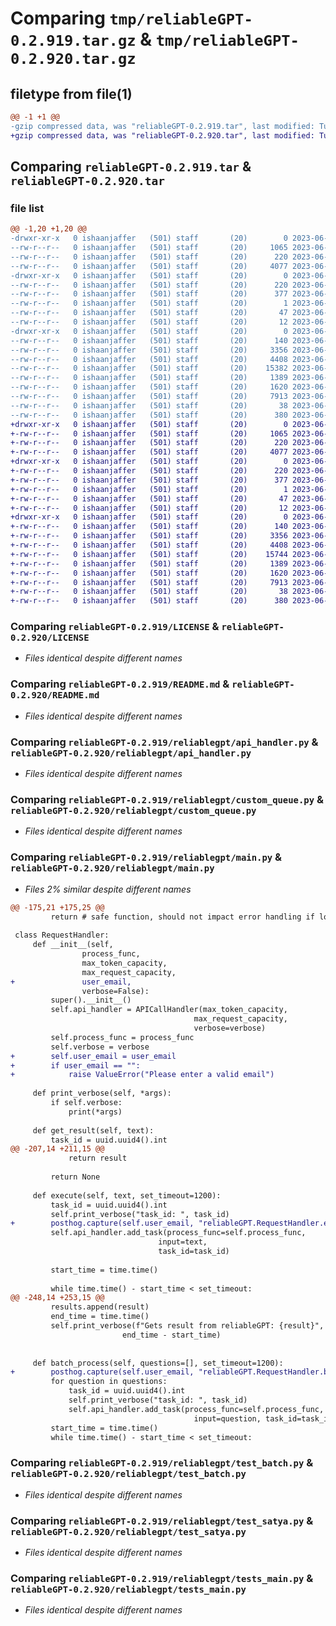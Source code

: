 # Comparing `tmp/reliableGPT-0.2.919.tar.gz` & `tmp/reliableGPT-0.2.920.tar.gz`

## filetype from file(1)

```diff
@@ -1 +1 @@
-gzip compressed data, was "reliableGPT-0.2.919.tar", last modified: Tue Jun 27 00:58:21 2023, max compression
+gzip compressed data, was "reliableGPT-0.2.920.tar", last modified: Tue Jun 27 01:28:03 2023, max compression
```

## Comparing `reliableGPT-0.2.919.tar` & `reliableGPT-0.2.920.tar`

### file list

```diff
@@ -1,20 +1,20 @@
-drwxr-xr-x   0 ishaanjaffer   (501) staff       (20)        0 2023-06-27 00:58:21.251277 reliableGPT-0.2.919/
--rw-r--r--   0 ishaanjaffer   (501) staff       (20)     1065 2023-06-20 20:42:37.000000 reliableGPT-0.2.919/LICENSE
--rw-r--r--   0 ishaanjaffer   (501) staff       (20)      220 2023-06-27 00:58:21.251177 reliableGPT-0.2.919/PKG-INFO
--rw-r--r--   0 ishaanjaffer   (501) staff       (20)     4077 2023-06-22 19:05:34.000000 reliableGPT-0.2.919/README.md
-drwxr-xr-x   0 ishaanjaffer   (501) staff       (20)        0 2023-06-27 00:58:21.250046 reliableGPT-0.2.919/reliableGPT.egg-info/
--rw-r--r--   0 ishaanjaffer   (501) staff       (20)      220 2023-06-27 00:58:21.000000 reliableGPT-0.2.919/reliableGPT.egg-info/PKG-INFO
--rw-r--r--   0 ishaanjaffer   (501) staff       (20)      377 2023-06-27 00:58:21.000000 reliableGPT-0.2.919/reliableGPT.egg-info/SOURCES.txt
--rw-r--r--   0 ishaanjaffer   (501) staff       (20)        1 2023-06-27 00:58:21.000000 reliableGPT-0.2.919/reliableGPT.egg-info/dependency_links.txt
--rw-r--r--   0 ishaanjaffer   (501) staff       (20)       47 2023-06-27 00:58:21.000000 reliableGPT-0.2.919/reliableGPT.egg-info/requires.txt
--rw-r--r--   0 ishaanjaffer   (501) staff       (20)       12 2023-06-27 00:58:21.000000 reliableGPT-0.2.919/reliableGPT.egg-info/top_level.txt
-drwxr-xr-x   0 ishaanjaffer   (501) staff       (20)        0 2023-06-27 00:58:21.250942 reliableGPT-0.2.919/reliablegpt/
--rw-r--r--   0 ishaanjaffer   (501) staff       (20)      140 2023-06-26 23:38:53.000000 reliableGPT-0.2.919/reliablegpt/__init__.py
--rw-r--r--   0 ishaanjaffer   (501) staff       (20)     3356 2023-06-27 00:43:56.000000 reliableGPT-0.2.919/reliablegpt/api_handler.py
--rw-r--r--   0 ishaanjaffer   (501) staff       (20)     4408 2023-06-26 23:38:53.000000 reliableGPT-0.2.919/reliablegpt/custom_queue.py
--rw-r--r--   0 ishaanjaffer   (501) staff       (20)    15382 2023-06-27 00:58:06.000000 reliableGPT-0.2.919/reliablegpt/main.py
--rw-r--r--   0 ishaanjaffer   (501) staff       (20)     1389 2023-06-27 00:54:41.000000 reliableGPT-0.2.919/reliablegpt/test_batch.py
--rw-r--r--   0 ishaanjaffer   (501) staff       (20)     1620 2023-06-27 00:56:36.000000 reliableGPT-0.2.919/reliablegpt/test_satya.py
--rw-r--r--   0 ishaanjaffer   (501) staff       (20)     7913 2023-06-26 21:45:29.000000 reliableGPT-0.2.919/reliablegpt/tests_main.py
--rw-r--r--   0 ishaanjaffer   (501) staff       (20)       38 2023-06-27 00:58:21.251315 reliableGPT-0.2.919/setup.cfg
--rw-r--r--   0 ishaanjaffer   (501) staff       (20)      380 2023-06-27 00:58:09.000000 reliableGPT-0.2.919/setup.py
+drwxr-xr-x   0 ishaanjaffer   (501) staff       (20)        0 2023-06-27 01:28:03.412867 reliableGPT-0.2.920/
+-rw-r--r--   0 ishaanjaffer   (501) staff       (20)     1065 2023-06-20 20:42:37.000000 reliableGPT-0.2.920/LICENSE
+-rw-r--r--   0 ishaanjaffer   (501) staff       (20)      220 2023-06-27 01:28:03.412768 reliableGPT-0.2.920/PKG-INFO
+-rw-r--r--   0 ishaanjaffer   (501) staff       (20)     4077 2023-06-22 19:05:34.000000 reliableGPT-0.2.920/README.md
+drwxr-xr-x   0 ishaanjaffer   (501) staff       (20)        0 2023-06-27 01:28:03.411188 reliableGPT-0.2.920/reliableGPT.egg-info/
+-rw-r--r--   0 ishaanjaffer   (501) staff       (20)      220 2023-06-27 01:28:03.000000 reliableGPT-0.2.920/reliableGPT.egg-info/PKG-INFO
+-rw-r--r--   0 ishaanjaffer   (501) staff       (20)      377 2023-06-27 01:28:03.000000 reliableGPT-0.2.920/reliableGPT.egg-info/SOURCES.txt
+-rw-r--r--   0 ishaanjaffer   (501) staff       (20)        1 2023-06-27 01:28:03.000000 reliableGPT-0.2.920/reliableGPT.egg-info/dependency_links.txt
+-rw-r--r--   0 ishaanjaffer   (501) staff       (20)       47 2023-06-27 01:28:03.000000 reliableGPT-0.2.920/reliableGPT.egg-info/requires.txt
+-rw-r--r--   0 ishaanjaffer   (501) staff       (20)       12 2023-06-27 01:28:03.000000 reliableGPT-0.2.920/reliableGPT.egg-info/top_level.txt
+drwxr-xr-x   0 ishaanjaffer   (501) staff       (20)        0 2023-06-27 01:28:03.412418 reliableGPT-0.2.920/reliablegpt/
+-rw-r--r--   0 ishaanjaffer   (501) staff       (20)      140 2023-06-26 23:38:53.000000 reliableGPT-0.2.920/reliablegpt/__init__.py
+-rw-r--r--   0 ishaanjaffer   (501) staff       (20)     3356 2023-06-27 00:43:56.000000 reliableGPT-0.2.920/reliablegpt/api_handler.py
+-rw-r--r--   0 ishaanjaffer   (501) staff       (20)     4408 2023-06-26 23:38:53.000000 reliableGPT-0.2.920/reliablegpt/custom_queue.py
+-rw-r--r--   0 ishaanjaffer   (501) staff       (20)    15744 2023-06-27 01:27:44.000000 reliableGPT-0.2.920/reliablegpt/main.py
+-rw-r--r--   0 ishaanjaffer   (501) staff       (20)     1389 2023-06-27 00:54:41.000000 reliableGPT-0.2.920/reliablegpt/test_batch.py
+-rw-r--r--   0 ishaanjaffer   (501) staff       (20)     1620 2023-06-27 00:56:36.000000 reliableGPT-0.2.920/reliablegpt/test_satya.py
+-rw-r--r--   0 ishaanjaffer   (501) staff       (20)     7913 2023-06-26 21:45:29.000000 reliableGPT-0.2.920/reliablegpt/tests_main.py
+-rw-r--r--   0 ishaanjaffer   (501) staff       (20)       38 2023-06-27 01:28:03.412909 reliableGPT-0.2.920/setup.cfg
+-rw-r--r--   0 ishaanjaffer   (501) staff       (20)      380 2023-06-27 01:27:57.000000 reliableGPT-0.2.920/setup.py
```

### Comparing `reliableGPT-0.2.919/LICENSE` & `reliableGPT-0.2.920/LICENSE`

 * *Files identical despite different names*

### Comparing `reliableGPT-0.2.919/README.md` & `reliableGPT-0.2.920/README.md`

 * *Files identical despite different names*

### Comparing `reliableGPT-0.2.919/reliablegpt/api_handler.py` & `reliableGPT-0.2.920/reliablegpt/api_handler.py`

 * *Files identical despite different names*

### Comparing `reliableGPT-0.2.919/reliablegpt/custom_queue.py` & `reliableGPT-0.2.920/reliablegpt/custom_queue.py`

 * *Files identical despite different names*

### Comparing `reliableGPT-0.2.919/reliablegpt/main.py` & `reliableGPT-0.2.920/reliablegpt/main.py`

 * *Files 2% similar despite different names*

```diff
@@ -175,21 +175,25 @@
         return # safe function, should not impact error handling if logging fails
 
 class RequestHandler:
     def __init__(self,
                process_func,
                max_token_capacity,
                max_request_capacity,
+               user_email,
                verbose=False):
         super().__init__()
         self.api_handler = APICallHandler(max_token_capacity,
                                         max_request_capacity,
                                         verbose=verbose)
         self.process_func = process_func
         self.verbose = verbose
+        self.user_email = user_email
+        if user_email == "":
+            raise ValueError("Please enter a valid email")
 
     def print_verbose(self, *args):
         if self.verbose:
             print(*args)
 
     def get_result(self, text):
         task_id = uuid.uuid4().int
@@ -207,14 +211,15 @@
             return result
 
         return None
 
     def execute(self, text, set_timeout=1200):
         task_id = uuid.uuid4().int
         self.print_verbose("task_id: ", task_id)
+        posthog.capture(self.user_email, "reliableGPT.RequestHandler.execute", {'question': text})
         self.api_handler.add_task(process_func=self.process_func,
                                 input=text,
                                 task_id=task_id)
 
         start_time = time.time()
 
         while time.time() - start_time < set_timeout:
@@ -248,14 +253,15 @@
         results.append(result)
         end_time = time.time()
         self.print_verbose(f"Gets result from reliableGPT: {result}",
                         end_time - start_time)
 
 
     def batch_process(self, questions=[], set_timeout=1200):
+        posthog.capture(self.user_email, "reliableGPT.RequestHandler.batch_process", {'questions': questions})
         for question in questions: 
             task_id = uuid.uuid4().int
             self.print_verbose("task_id: ", task_id)
             self.api_handler.add_task(process_func=self.process_func,
                                         input=question, task_id=task_id)
         start_time = time.time() 
         while time.time() - start_time < set_timeout:
```

### Comparing `reliableGPT-0.2.919/reliablegpt/test_batch.py` & `reliableGPT-0.2.920/reliablegpt/test_batch.py`

 * *Files identical despite different names*

### Comparing `reliableGPT-0.2.919/reliablegpt/test_satya.py` & `reliableGPT-0.2.920/reliablegpt/test_satya.py`

 * *Files identical despite different names*

### Comparing `reliableGPT-0.2.919/reliablegpt/tests_main.py` & `reliableGPT-0.2.920/reliablegpt/tests_main.py`

 * *Files identical despite different names*

